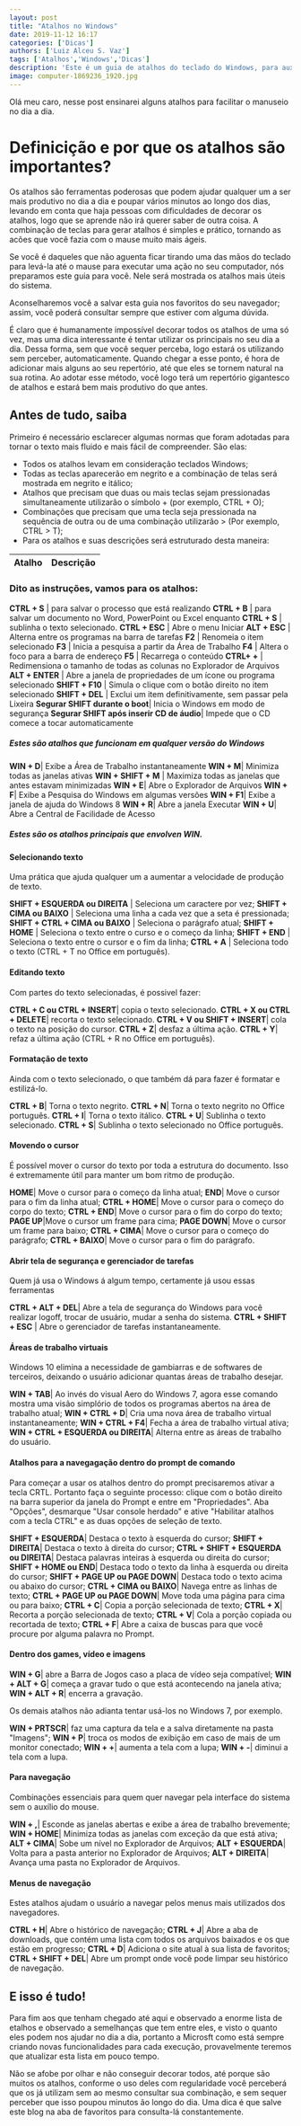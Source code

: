 ```yaml
---
layout: post
title: "Atalhos no Windows"
date: 2019-11-12 16:17
categories: ['Dicas']
authors: ['Luiz Alceu S. Vaz'] 
tags: ['Atalhos','Windows','Dicas']
description: 'Este é um guia de atalhos do teclado do Windows, para auxiliar na aceleração do manuseio no computador.'
image: computer-1869236_1920.jpg
---
```


Olá meu caro, nesse post ensinarei alguns atalhos para facilitar o manuseio no dia a dia.

# Definicição e por que os atalhos são importantes?
Os atalhos são ferramentas poderosas que podem ajudar qualquer um a ser mais produtivo no dia a dia e poupar vários minutos ao longo dos dias, levando em conta que haja pessoas com dificuldades de decorar os atalhos, logo que se aprende não irá querer saber de outra coisa. A combinação de teclas para gerar atalhos é simples e prático, tornando as acões que você fazia com o mause muito mais ágeis.

Se você é daqueles que não aguenta ficar tirando uma das mãos do teclado para levá-la até o mause para executar uma ação no seu computador, nós preparamos este guia para você. Nele será mostrada os atalhos mais úteis do sistema.

Aconselharemos você a salvar esta guia nos favoritos do seu navegador; assim, você poderá consultar sempre que estiver com alguma dúvida.

É claro que é humanamente impossível decorar todos os atalhos de uma só vez, mas uma dica interessante é tentar utilizar os principais no seu dia a dia. Dessa forma, sem que você sequer perceba, logo estará os utilizando sem perceber, automaticamente. Quando chegar a esse ponto, é hora de adicionar mais alguns ao seu repertório, até que eles se tornem natural na sua rotina. Ao adotar esse método, você logo terá um repertório gigantesco de atalhos e estará bem mais produtivo do que antes.

## Antes de tudo, saiba

Primeiro é necessário esclarecer algumas normas que foram adotadas para tornar o texto mais fluido e mais fácil de compreender. São elas:

- Todos os atalhos levam em consideração teclados Windows;
- Todas as teclas aparecerão em negrito e a combinação de telas será mostrada em negrito e itálico;
- Atalhos que precisam que duas ou mais teclas sejam pressionadas simultaneamente utilizarão o símbolo + (por exemplo, CTRL + O);
- Combinações que precisam que uma tecla seja pressionada na sequência de outra ou de uma combinação utilizarão > (Por exemplo, CTRL > T);
- Para os atalhos e suas descrições será estruturado desta maneira:

Atalho | Descrição 
------ | ------

### Dito as instruções, vamos para os atalhos:
	
**CTRL + S** | para salvar o processo que está realizando
**CTRL + B** | para salvar um documento no Word, PowerPoint ou Excel enquanto
**CTRL + S** | sublinha o texto selecionado.
**CTRL + ESC**		|	Abre o menu Iniciar
**ALT + ESC**		|	Alterna entre os programas na barra de tarefas
**F2**			|	Renomeia o item selecionado
**F3**			|	Inicia a pesquisa a partir da Área de Trabalho
**F4**			|	Altera o foco para a barra de endereço
**F5**			|	Recarrega o conteúdo
**CTRL+ +**		|	Redimensiona o tamanho de todas as colunas no Explorador de Arquivos
**ALT + ENTER**		|	Abre a janela de propriedades de um ícone ou programa selecionado
**SHIFT + F10**	| Simula o clique com o botão direito no item selecionado
**SHIFT + DEL**	| Exclui um item definitivamente, sem passar pela Lixeira
**Segurar SHIFT durante o boot**| Inicia o Windows em modo de segurança
**Segurar SHIFT após inserir CD de áudio**| Impede que o CD comece a tocar automaticamente

##### Estes são atalhos que funcionam em qualquer versão do Windows


**WIN + D**|	Exibe a Área de Trabalho instantaneamente
**WIN + M**|	Minimiza todas as janelas ativas
**WIN + SHIFT + M** | Maximiza todas as janelas que antes estavam minimizadas
**WIN + E**| Abre o Explorador de Arquivos
**WIN + F**| Exibe a Pesquisa do Windows em algumas versões
**WIN + F1**| Exibe a janela de ajuda do Windows 8
**WIN + R**| Abre a janela Executar
**WIN + U**| Abre a Central de Facilidade de Acesso

##### Estes são os atalhos principais que envolven WIN.


#### Selecionando texto
Uma prática que ajuda qualquer um a aumentar a velocidade de produção de texto.

 **SHIFT + ESQUERDA ou DIREITA** | Seleciona um caractere por vez;
 **SHIFT + CIMA ou BAIXO** | Seleciona uma linha a cada vez que a seta é pressionada;
 **SHIFT + CTRL + CIMA ou BAIXO** | Seleciona o parágrafo atual;
 **SHIFT + HOME** | Seleciona o texto entre o curso e o começo da linha;
 **SHIFT + END** | Seleciona o texto entre o cursor e o fim da linha;
 **CTRL + A** | Seleciona todo o texto (CTRL + T no Office em português).

#### Editando texto
Com partes do texto selecionadas, é possivel fazer:


 **CTRL + C ou CTRL + INSERT**| copia o texto selecionado.
 **CTRL + X ou CTRL + DELETE**| recorta o texto selecionado.
 **CTRL + V ou SHIFT + INSERT**| cola o texto na posição do cursor.
 **CTRL + Z**| desfaz a última ação.
 **CTRL + Y**| refaz a última ação (CTRL + R no Office em português).

#### Formatação de texto
Ainda com o texto selecionado, o que também dá para fazer é formatar e estilizá-lo.

 **CTRL + B**| Torna o texto negrito.
 **CTRL + N**| Torna o texto negrito no Office português.
 **CTRL + I**| Torna o texto itálico.
 **CTRL + U**| Sublinha o texto selecionado. 
 **CTRL + S**| Sublinha o texto selecionado no Office português.

#### Movendo o cursor
É possível mover o cursor do texto por toda a estrutura do documento. Isso é extremamente útil para manter um bom ritmo de produção.

 **HOME**| Move o cursor para o começo da linha atual;
 **END**| Move o cursor para o fim da linha atual;
 **CTRL + HOME**| Move o cursor para o começo do corpo do texto;
 **CTRL + END**| Move o cursor para o fim do corpo do texto;
 **PAGE UP**|Move o cursor um frame para cima;
 **PAGE DOWN**| Move o cursor um frame para baixo;
**CTRL + CIMA**| Move o cursor para o começo do parágrafo;
 **CTRL + BAIXO**| Move o cursor para o fim do parágrafo.

#### Abrir tela de segurança e gerenciador de tarefas
Quem já usa o Windows á algum tempo, certamente já usou essas ferramentas


 **CTRL + ALT + DEL**| Abre a tela de segurança do Windows para você realizar logoff, trocar de usuário, mudar a senha do sistema.
 **CTRL + SHIFT + ESC** | Abre o gerenciador de tarefas instantaneamente.

#### Áreas de trabalho virtuais
Windows 10 elimina a necessidade de gambiarras e de softwares de terceiros, deixando o usuário adicionar quantas áreas de trabalho desejar.

 **WIN + TAB**| Ao invés do visual Aero do Windows 7, agora esse comando mostra uma visão simplório de todos os programas abertos na área de trabalho atual;
 **WIN + CTRL + D**| Cria uma nova área de trabalho virtual instantaneamente;
**WIN + CTRL + F4**| Fecha a área de trabalho virtual ativa;
 **WIN + CTRL + ESQUERDA ou DIREITA**| Alterna entre as áreas de trabalho do usuário.

#### Atalhos para a navegagação dentro do prompt de comando
Para começar a usar os atalhos dentro do prompt precisaremos ativar a tecla CRTL. Portanto faça o seguinte processo: clique com o botão direito na barra superior da janela do Prompt e entre em "Propriedades". Aba "Opções", desmarque "Usar console herdado" e ative "Habilitar atalhos com a tecla CTRL" e as duas opções de seleção de texto.


**SHIFT + ESQUERDA**| Destaca o texto à esquerda do cursor;
 **SHIFT + DIREITA**| Destaca o texto à direita do cursor;
 **CTRL + SHIFT + ESQUERDA ou DIREITA**| Destaca palavras inteiras à esquerda ou direita do cursor;
 **SHIFT + HOME ou END**| Destaca todo o texto da linha à esquerda ou direita do cursor;
 **SHIFT + PAGE UP ou PAGE DOWN**| Destaca todo o texto acima ou abaixo do cursor;
 **CTRL + CIMA ou BAIXO**| Navega entre as linhas de texto;
 **CTRL + PAGE UP ou PAGE DOWN**| Move toda uma página para cima ou para baixo;
 **CTRL + C**| Copia a porção selecionada de texto;
 **CTRL + X**| Recorta a porção selecionada de texto;
 **CTRL + V**| Cola a porção copiada ou recortada de texto;
 **CTRL + F**| Abre a caixa de buscas para que você procure por alguma palavra no Prompt.


#### Dentro dos games, vídeo e imagens

**WIN + G**| abre a Barra de Jogos caso a placa de vídeo seja compatível;
 **WIN + ALT + G**| começa a gravar tudo o que está acontecendo na janela ativa;
 **WIN + ALT + R**| encerra a gravação.

Os demais atalhos não adianta tentar usá-los no Windows 7, por exemplo.

 **WIN + PRTSCR**| faz uma captura da tela e a salva diretamente na pasta "Imagens";
 **WIN + P**| troca os modos de exibição em caso de mais de um monitor conectado;
 **WIN + +**| aumenta a tela com a lupa;
 **WIN + -**| diminui a tela com a lupa.


#### Para navegação
Combinações essenciais para quem quer navegar pela interface do sistema sem o auxílio do mouse. 

 **WIN + ,**| Esconde as janelas abertas e exibe a área de trabalho brevemente;
 **WIN + HOME**| Minimiza todas as janelas com exceção da que está ativa;
 **ALT + CIMA**| Sobe um nível no Explorador de Arquivos;
 **ALT + ESQUERDA**| Volta para a pasta anterior no Explorador de Arquivos;
 **ALT + DIREITA**| Avança uma pasta no Explorador de Arquivos.


#### Menus de navegação
Estes atalhos ajudam o usuário a navegar pelos menus mais utilizados dos navegadores.

 **CTRL + H**| Abre o histórico de navegação;
 **CTRL + J**| Abre a aba de downloads, que contém uma lista com todos os arquivos baixados e os que estão em progresso;
 **CTRL + D**| Adiciona o site atual à sua lista de favoritos;
 **CTRL + SHIFT + DEL**| Abre um prompt onde você pode limpar seu histórico de navegação.


## E isso é tudo! 

Para fim aos que tenham chegado até aqui e observado a enorme lista de etalhos e observado a semelhanças que tem entre eles, e visto o quanto eles podem nos ajudar no dia a dia, portanto a Microsft como está sempre criando novas funcionalidades para cada execução, provavelmente teremos que atualizar esta lista em pouco tempo.

Não se afobe por olhar e não conseguir decorar todos, até porque são muitos os atalhos, conforme o uso deles com regularidade você perceberá que os já utilizam sem ao mesmo consultar sua combinação, e sem sequer perceber que isso poupou minutos ão longo do dia.
Uma dica é que salve este blog na aba de favoritos para consulta-lá constantemente.

